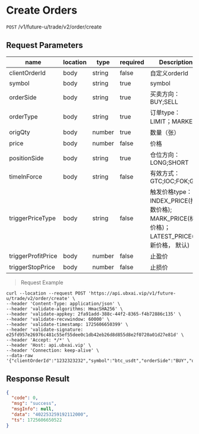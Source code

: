 # Create Orders

`POST` /v1/future-u/trade/v2/order/create

## Request Parameters

| name                 | location   | type     | required    | Description                                                                |
|--------------------|------|--------|-------|-------------------------------------------------------------------|
| clientOrderId      | body | string | false | 自定义orderId                                                        |
| symbol             | body | string | true  | symbol                                                               |
| orderSide          | body | string | true  | 买卖方向：BUY;SELL                                                     |
| orderType          | body | string | true  | 订单type：LIMIT；MARKET                                                 |
| origQty            | body | number | true  | 数量（张）                                                             |
| price              | body | number | false | 价格                                                                |
| positionSide       | body | string | true  | 仓位方向：LONG;SHORT                                                   |
| timeInForce        | body | string | false | 有效方式：GTC;IOC;FOK;GTX                                              |
| triggerPriceType   | body | string | false | 触发价格type：INDEX_PRICE(指数价格); MARK_PRICE(标记价格)；LATEST_PRICE(最新价格， 默认) |
| triggerProfitPrice | body | number | false | 止盈价                                                               |
| triggerStopPrice   | body | number | false | 止损价                                                               |

> Request Example

```shell
curl --location --request POST 'https://api.ubxai.vip/v1/future-u/trade/v2/order/create' \
--header 'Content-Type: application/json' \
--header 'validate-algorithms: HmacSHA256' \
--header 'validate-appkey: 2fa91add-388c-44f2-8365-f4b72886c135' \
--header 'validate-recvwindow: 60000' \
--header 'validate-timestamp: 1725606650399' \
--header 'validate-signature: e25fd957e26976c481c55ef55dee0c1db42eb26d8d855d8e2f0720a01d27e81d' \
--header 'Accept: */*' \
--header 'Host: api.ubxai.vip' \
--header 'Connection: keep-alive' \
--data-raw '{"clientOrderId":"1232323232","symbol":"btc_usdt","orderSide":"BUY","orderType":"MARKET","origQty":10,"positionSide":"LONG","timeInForce":"IOC","triggerPriceType":"INDEX_PRICE"}'
```

## Response Result

```json
{
  "code": 0,
  "msg": "success",
  "msgInfo": null,
  "data": "402253259192112000",
  "ts": 1725606650522
}
```

